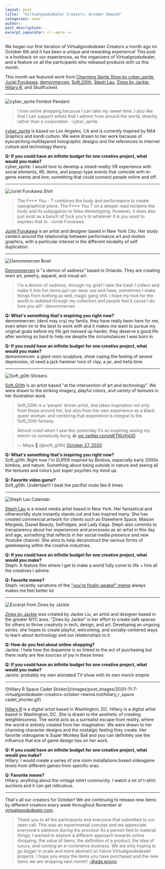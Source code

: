 ```yaml
---
layout: post
title:  "Virtualgoodsdealer Creators: October Rewind"
categories: news
author: 
post_description:
excerpt_separator: <!--more-->
---
```


We began our first iteration of Virtualgoodsdealer Creators a month ago on October 6th and it has been a unique and rewarding experience! This post is a lookback on our experiences, as the organizers of Virtualgoodsdealer, and a feature on all the participants who released products with us this month. <!--more-->

This month we featured work from [Charming Sprite Shop by cyber_sprite](/creatordirectory/cyber_sprite), [Juriel Furukawa](/creatordirectory/jurielfurukawa), [demonmercen](/creatordirectory/demonmercen), [Soft_G0th](/creatordirectory/soft_g0th), [Steph Lau](/creatordirectory/stephlau), [Zines by Jackie](/creatordirectory/zinesbyjackie), [Hillary R](/creatordirectory/hillaryr), and Skullfucked.

-----
![cyber_sprite Fembot Pendant](/images/post_images/2020-11-7-virtualgoodsdealer-creators-october-rewind.md/cyber_sprite_fembot.jpg)

>I love online shopping because I can take my sweet time. I also like that I can support artists that I admire from around the world, directly, rather than a corporation.
>-cyber_sprite

[cyber_sprite](/creatordirectory/cyber_sprite) is based on Los Angeles, CA and is currently inspired by N64 Graphics and kandi culture. We were drawn to her work because of eyecatching multilayered holographic designs and the references to internet culture and technology theory. 

**Q: If you could have an infinite budget for one creative project, what would you make?**  
cyber_sprite: I would love to develop a mixed-reality VR experience with social elements, IRL items, and popup-type events that coincide with in-game events and lore; something that could connect people online and off. 

-----
![Juriel Furukawa Shirt](/images/post_images/2020-11-7-virtualgoodsdealer-creators-october-rewind.md/juriel_furukawa_mockup.png)

>The F\*\*\* You - T combines the body and performance to create typographical piece. The F\*\*\* You T on a deeper read reclaims the body and its subjugation to false stereotyping. However, it does also just exist as a bunch of fuck you's to whatever it is you want to express that to.
>-Juriel Furukawa

[Juriel Furukawa](/creatordirectory/jurielfurukawa) is an artist and designer based in New York City. Her study centers around the relationship between performance art and motion graphics, with a particular interest in the different modality of self duplication.

-----
![Demonmercen Bowl](/images/post_images/2020-11-7-virtualgoodsdealer-creators-october-rewind.md/demonmercen_bowl.jpg)

[Demonmercen](/creatordirectory/demonmercen) is "a demon of sadness" based in Orlando. They are creating resin art, jewelry, apparel, and visual art.

>I'm a demon of sadness, through my grief I take the trash I collect and make it into fun items ppl can wear use and have, sometimes I make things from nothing as well, magic gang shit. I hope my love for the world is radiated through my collection  and people feel it cause I do love you all!!
>-demonmercen

**Q: What's something that's inspiring you right now?**   
demonmercen: (devil may cry) my family, they have really been here for me, even when Im to the best to work with and it makes me want to pursue my original goals before my life got messed up harder, they deserve a good life after working so hard to help me despite the circumstances I was born in.

**Q: If you could have an infinite budget for one creative project, what would you make?**  
demonmercen: a giant resin sculpture, show casing the feeling of severe depression, id need a jack hammer tons of clay, a jar, and hella time

-----
![Soft_g0th Stickers](/images/post_images/2020-11-7-virtualgoodsdealer-creators-october-rewind.md/soft_g0th_stickerpile.png)

[Soft_G0th](/creatordirectory/soft_g0th) is an artist based "at the intersection of art and technology". We were drawn to the striking imagery, playful colors, and variety of textures in her illustration work.

>Soft_G0th is a ‘people’ driven artist, she takes inspiration not only from those around her, but also from her own experience as a black queer woman: and centering that experience is integral to the Soft_G0th fantasy.

<div class="row justify-content-center">
	<div class="col-">
		<blockquote class="twitter-tweet"><p lang="en" dir="ltr">Almost cried when I saw this yesterday it’s so inspiring seeing my merch on somebody bong 😭 <a href="https://t.co/eKTl6uYnUD">pic.twitter.com/eKTl6uYnUD</a></p>&mdash; Maya 🖤 (@soft_g0th) <a href="https://twitter.com/soft_g0th/status/1321085637894787072?ref_src=twsrc%5Etfw">October 27, 2020</a></blockquote> <script async src="https://platform.twitter.com/widgets.js" charset="utf-8"></script>
	</div>
</div>

**Q: What's something that's inspiring you right now?**  
Soft_g0th: Right now I'm SUPER inspired by Bimbos, especially early 2000s bimbos, and nature. Something about being outside in nature and seeing all the textures and colors just super psyches my mind up.

**Q: Favorite video game?**  
Soft_g0th: Undertale!!! I beat the pacifist route like 6 times

-----
![Steph Lau Calendar](/images/post_images/2020-11-7-virtualgoodsdealer-creators-october-rewind.md/steph_lau_calendar.png)

[Steph Lau](/creatordirectory/stephlau) is a mixed media artist based in New York. Her fantastical and otherworldly style instantly stands out and has inspired many. She has created commercial artwork for clients such as Elsewhere Space, Maison Margiela, Dazed Beauty, Selfridges, and Lady Gaga. Steph also commits to transparency about her experiences and processes as an artist in this day and age, something that reflects in her social media presence and new Youtube channel. She aims to help deconstruct the various forms of gatekeeping within the creative industries.

**Q: If you could have an infinite budget for one creative project, what would you make?**   
Steph: A feature film where I get to make a world fully come to life + hire all the creatives I admire.

**Q: Favorite meme?**   
Steph: recently variations of the  ["you're finally awake!" meme](https://knowyourmeme.com/memes/youre-finally-awake-you-hit-your-head-really-hard) always makes me feel better lol

-----
![Excerpt from Zines by Jackie](/images/post_images/2020-11-7-virtualgoodsdealer-creators-october-rewind.md/zines_by_jackie_excerpt.png)

[Zines by Jackie](/creatordirectory/zinesbyjackie) was created by Jackie Liu, an artist and designer based in the greater NYC area. "Zines by Jackie" is her effort to create safe spaces for others to thrive creativity in tech, design, and art. Developing an ongoing series, she hopes to create playful, welcoming, and socially-centered ways to learn about technology and our relationships to it.

**Q: How do you feel about online shopping?**   
Jackie: I hate how the dopamine is so linked to the act of purchasing but there really are few sources of joy in these times

**Q: If you could have an infinite budget for one creative project, what would you make?**   
Jackie: probably my own animated TV show with its own merch empire

-----
![Hillary R Space Cadet Sticker](/images/post_images/2020-11-7-virtualgoodsdealer-creators-october-rewind.md/hillary_r_space cadet_shorter.gif)

[Hillary R](/creatordirectory/hillaryr) is a digital artist based in Washington, DC. Hillary is a digital artist based in Washington, DC. She is drawn to the aesthetic of creating weightlessness. The world acts as a surrealist escape from reality, where the world is entirely created from her imagination. We were drawn to her charming character designs and the nostalgic feeling they create. Her favorite videogame is Super Monkey Ball and you can definitely see the influence that era of game design has on her work.

**Q: If you could have an infinite budget for one creative project, what would you make?**   
Hillary: I would create a series of one room installations based videogame levels from different games from specific eras.

**Q: Favorite meme?**   
Hillary: anything about the vintage tshirt community. I watch a lot of t-shirt auctions and it can get ridiculous.

-----
That's all our creators for October! We are continuing to release new items by different creators every week throughout November at [virtualgoodsdealer.com](virtualgoodsdealer.com).

>Thank you to all the participants and everyone that submitted to our open call. This was an experimental concept and we appreciate everyone's patience during the process! As a person tied to material things, I wanted to explore a different approach towards online shopping, the value of items, the definition of a product, the idea of luxury, and running an e-commerce business. We are only hoping to go bigger in scale and more abstract on future Virtualgoodsdealer projects. I hope you enjoy the items you have purchased and the new items we are dropping next month!
>-@ada.wrong